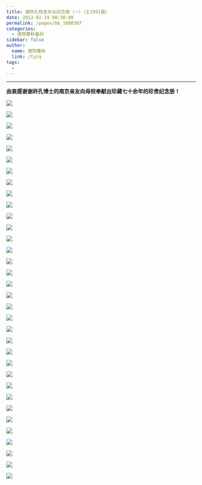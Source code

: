 ```yaml
---
title: 谢祚孔校友毕业纪念册（一）（土1941届）
date: 2013-02-19 00:30:00
permalink: /pages/bb_1000307
categories: 
  - 唐院春秋备份
sidebar: false
author: 
  name: 唐院春秋
  link: /tycq
tags: 
  - 
---
```


* * *

**由衷感谢谢祚孔博士的南京亲友向母校奉献出珍藏七十余年的珍贵纪念册！**  

![](/pic/img9.ph.126.net_dIu6ZZwHSrN1RgE9FjQPfg==_6597647010261740869.jpg)

![](/pic/img9.ph.126.net_KObBke5TbgzjxgmtLKyrAA==_6597797643354756039.jpg)

![](/pic/img6.ph.126.net_fcAoNLcASoZwZvcqWpgbVg==_6598238547517271346.jpg)

![](/pic/img1.ph.126.net_AdBotckicgqRLnhnSxYxlA==_6597297365563605591.jpg)

![](/pic/img8.ph.126.net_8pLwUUuDfNNwtIs21AuJ-w==_6598106606121940908.jpg)

![](/pic/img7.ph.126.net_03mE0fqTmz9fjQuWC3iI-w==_6597633816122207497.jpg)

![](/pic/img5.ph.126.net__oPxwCnr3fqH8fVnN25hhg==_6597813036517543455.jpg)

![](/pic/img2.ph.126.net_Zj4OkSYEstTOgNQGkM6jAg==_6597528263005940102.jpg)

![](/pic/img3.ph.126.net_g-jlzqyamCQe50hHc47lCg==_6597825131145448863.jpg)

![](/pic/img8.ph.126.net_GpF4_L3yS3McTRAkWFsAbQ==_6598141790494026228.jpg)

![](/pic/img2.ph.126.net_OOukz4nAfZNmobWLnYoKDg==_6597268778261283022.jpg)

![](/pic/img7.ph.126.net_KX7Yguf_0k6aMsdqPPDXTQ==_6598089013935892427.jpg)

![](/pic/img7.ph.126.net_4CZsal-usV1PHPI2d5eXoA==_6597902096959393077.jpg)

![](/pic/img2.ph.126.net_HWT4YzJ0XoZaUdFEGzRmbg==_6597946077424505652.jpg)

![](/pic/img4.ph.126.net_ALVCZmbTZGpqwt2zIbKHgg==_6598230850935874724.jpg)

![](/pic/img0.ph.126.net_lHSsa-z322cAEWDhqOuAzQ==_6597661303912900690.jpg)

![](/pic/img8.ph.126.net_5oYmoRh56n3drnKeE-Czmg==_6597851519424513038.jpg)

![](/pic/img9.ph.126.net_Dp8HCpvG9-ooAg9cbntP5Q==_6597910893052413949.jpg)

![](/pic/img1.ph.126.net_IlYkXGBHngYCfqVuOq5c8g==_6598148387563791031.jpg)

![](/pic/img2.ph.126.net_I3GH9TcpYx_IP9IKGZPqWA==_6597814136029171402.jpg)

![](/pic/img8.ph.126.net_fwrah3dwMCnfSX8dVACUzA==_6597852618936140918.jpg)

![](/pic/img2.ph.126.net_fCMpNlzbZTN_XK20uLJx0Q==_6598116501726587582.jpg)

![](/pic/img6.ph.126.net_94mQWNP4kNfRQGAI9a7yzA==_6598273731889362326.jpg)

![](/pic/img1.ph.126.net_ojYNM8AQjxjojh10PB_l-Q==_6597632716610579911.jpg)

![](/pic/img7.ph.126.net_nkaXAB3htjOOCQhMatBtVg==_6598129695866119517.jpg)

![](/pic/img2.ph.126.net_bwQkqsXK3EiTXfsDPXN0Nw==_6598201164121927922.jpg)

![](/pic/img2.ph.126.net_msWkIU8jK7IbxsqEAsWY9A==_6597874609168700462.jpg)

![](/pic/img7.ph.126.net_L1ztenZqHjkdHOuF4jQsLQ==_6597316057261280237.jpg)

![](/pic/img6.ph.126.net_Nj17DPdyyDGdil5_vgZTpg==_6598274831400990126.jpg)

![](/pic/img6.ph.126.net_1jyUHHjptxvSe94ogzbCpw==_6597816335052426936.jpg)

![](/pic/img4.ph.126.net_UI3VFcXdDAT7Bdj8ylnQ6g==_6597712980959404024.jpg)

![](/pic/img4.ph.126.net_3agVOHiQo4KPjwRb1dldKw==_6597828429680332504.jpg)

![](/pic/img4.ph.126.net_jnmHTKla1NT5sTMtB0Dyfg==_6598154984633557714.jpg)

![](/pic/img0.ph.126.net_i2F41MqE15uNzFqJ0iU2JA==_6597433705005639420.jpg)